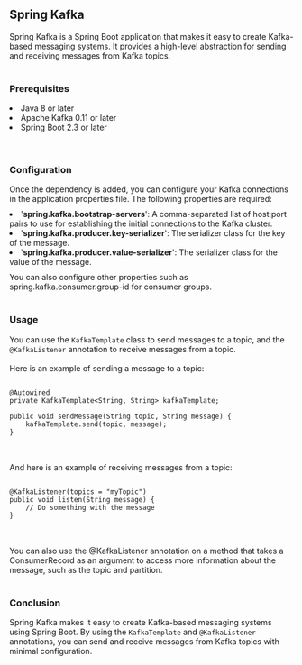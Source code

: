 <h2>Spring Kafka</h2>
Spring Kafka is a Spring Boot application that makes it easy to create Kafka-based messaging systems. It provides a high-level abstraction for sending and receiving messages from Kafka topics.
<br>
<br>
<h3>Prerequisites</h3>
<li>Java 8 or later</li>
<li>Apache Kafka 0.11 or later</li>
<li>Spring Boot 2.3 or later</li>
<br>
<br>
<h3>Configuration</h3>
Once the dependency is added, you can configure your Kafka connections in the application properties file. The following properties are required:
<li style="margin-top: 10px">'<b>spring.kafka.bootstrap-servers</b>': A comma-separated list of host:port pairs to use for establishing the initial connections to the Kafka cluster.</li>
<li>'<b>spring.kafka.producer.key-serializer</b>': The serializer class for the key of the message.</li>
<li style="margin-bottom: 10px">'<b>spring.kafka.producer.value-serializer</b>': The serializer class for the value of the message.</li>
You can also configure other properties such as spring.kafka.consumer.group-id for consumer groups.
<br>
<br>
<h3>Usage</h3>
You can use the <code>KafkaTemplate</code> class to send messages to a topic, and the <code>@KafkaListener</code> annotation to receive messages from a topic.
<br>
<br>
Here is an example of sending a message to a topic:

<pre>
<code>
@Autowired
private KafkaTemplate&#60String, String&#62 kafkaTemplate;

public void sendMessage(String topic, String message) {
    kafkaTemplate.send(topic, message);
}
</code>
</pre>
<br>
And here is an example of receiving messages from a topic:
<br>
<pre>
<code>
@KafkaListener(topics = "myTopic")
public void listen(String message) {
    // Do something with the message
}
</code>
</pre>
<br>
You can also use the @KafkaListener annotation on a method that takes a ConsumerRecord as an argument to access more information about the message, such as the topic and partition.
<br>
<br>
<h3>Conclusion</h3>
Spring Kafka makes it easy to create Kafka-based messaging systems using Spring Boot. By using the <code>KafkaTemplate</code> and <code>@KafkaListener</code> annotations, you can send and receive messages from Kafka topics with minimal configuration.
